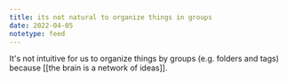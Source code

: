 ```yaml
---
title: its not natural to organize things in groups
date: 2022-04-05
notetype: feed
---
```

It's not intuitive for us to organize things by groups (e.g. folders and tags) because [[the brain is a network of ideas]].  
